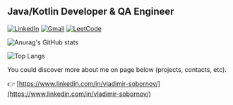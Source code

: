 
## Java/Kotlin Developer & QA Engineer

<div align="left">
<a href="https://www.linkedin.com/in/vladimir-sobornov/"><img alt="LinkedIn" src="https://img.shields.io/badge/linkedin-%230077B5.svg?style=for-the-badge&logo=linkedin&logoColor=white"/></a>
<a href="mailto:thecodegod1@gmail.com"><img alt="Gmail" src="https://img.shields.io/badge/Gmail-D14836?style=for-the-badge&logo=gmail&logoColor=white"/></a>
<a href="https://leetcode.com/SobornovDev/"><img alt="LeetCode" src="https://img.shields.io/badge/LeetCode-FFA116?style=for-the-badge&logo=leetcode&logoColor=white"/></a>
</div>

![Anurag's GitHub stats](https://github-readme-stats.vercel.app/api?username=SobornovDev&show_icons=true&theme=radical)

![Top Langs](https://github-readme-stats.vercel.app/api/top-langs/?username=SobornovDev&layout=compact&theme=radical)

You could discover more about me on page below (projects, contacts, etc).

👉 [https://www.linkedin.com/in/vladimir-sobornov/](https://www.linkedin.com/in/vladimir-sobornov/)


